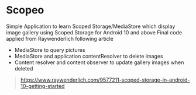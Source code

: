 # Scopeo
Simple Application to learn Scoped Storage/MediaStore which display image gallery using Scoped Storage for Android 10 and above
Final code applied from Raywenderlich following article 
- MediaStore to query pictures
- MediaStore and application contentResolver to delete images 
- Content resolver and content observer to update gallery images when deleted
>https://www.raywenderlich.com/9577211-scoped-storage-in-android-10-getting-started
